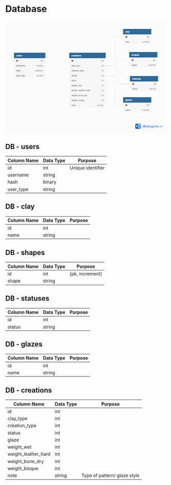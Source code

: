 # Database

![ERD Diagram](docs/ERD_diagram.png)

## DB - users

  | Column Name | Data Type | Purpose |
  | --- | --- | --- |
  | id | int | Unique identifier |
  | username | string |
  | hash | binary | 
  | user_type | string |  

## DB - clay
  | Column Name | Data Type | Purpose |
  | --- | --- | --- |
  | id | int | 
  | name | string |  

## DB - shapes
  | Column Name | Data Type | Purpose |
  | --- | --- | --- |
  | id | int | [pk, increment]
  | shape | string |  
  
## DB - statuses
  | Column Name | Data Type | Purpose |
  | --- | --- | --- |
  | id | int |
  | status | string |  

## DB - glazes
  | Column Name | Data Type | Purpose |
  | --- | --- | --- |
  | id | int | | 
  | name | string |  
  
## DB - creations
  | Column Name | Data Type | Purpose |
  | --- | --- | --- |
  | id | int |
  | clay_type | int |
  | creation_type | int |
  | status | int |
  | glaze | int |
  | weight_wet | int | 
  | weight_leather_hard | int |
  | weight_bone_dry | int |
  | weight_bisque | int |
  | note | string | Type of pattern/ glaze style  
